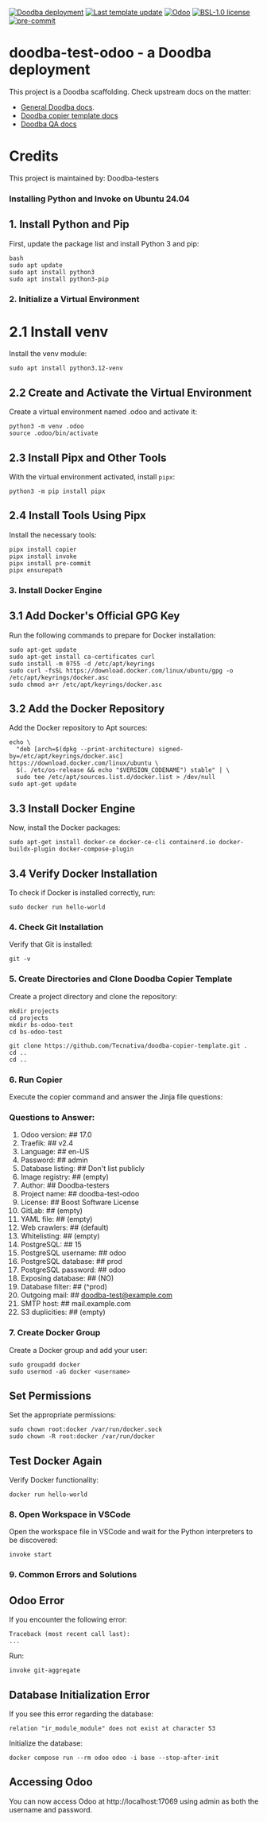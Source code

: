 [![Doodba deployment](https://img.shields.io/badge/deployment-doodba-informational)](https://github.com/Tecnativa/doodba)
[![Last template update](https://img.shields.io/badge/last%20template%20update-v8.1.0-informational)](https://github.com/Tecnativa/doodba-copier-template/tree/v8.1.0)
[![Odoo](https://img.shields.io/badge/odoo-v17.0-a3478a)](https://github.com/odoo/odoo/tree/17.0)
[![BSL-1.0 license](https://img.shields.io/badge/license-BSL--1.0-success})](LICENSE)
[![pre-commit](https://img.shields.io/badge/pre--commit-enabled-brightgreen?logo=pre-commit&logoColor=white)](https://pre-commit.com/)

# doodba-test-odoo - a Doodba deployment

This project is a Doodba scaffolding. Check upstream docs on the matter:

- [General Doodba docs](https://github.com/Tecnativa/doodba).
- [Doodba copier template docs](https://github.com/Tecnativa/doodba-copier-template)
- [Doodba QA docs](https://github.com/Tecnativa/doodba-qa)

# Credits

This project is maintained by: Doodba-testers



### Installing Python and Invoke on Ubuntu 24.04

## 1. Install Python and Pip
First, update the package list and install Python 3 and pip:

```
bash
sudo apt update
sudo apt install python3
sudo apt install python3-pip
```


### 2. Initialize a Virtual Environment
# 2.1 Install venv
Install the venv module:
```
sudo apt install python3.12-venv
```

## 2.2 Create and Activate the Virtual Environment
Create a virtual environment named .odoo and activate it:
```
python3 -m venv .odoo
source .odoo/bin/activate
```

## 2.3 Install Pipx and Other Tools
With the virtual environment activated, install ``` pipx ```:
```
python3 -m pip install pipx
```

## 2.4 Install Tools Using Pipx
Install the necessary tools:
```
pipx install copier
pipx install invoke
pipx install pre-commit
pipx ensurepath
```

### 3. Install Docker Engine
## 3.1 Add Docker's Official GPG Key
Run the following commands to prepare for Docker installation:
```
sudo apt-get update
sudo apt-get install ca-certificates curl
sudo install -m 0755 -d /etc/apt/keyrings
sudo curl -fsSL https://download.docker.com/linux/ubuntu/gpg -o /etc/apt/keyrings/docker.asc
sudo chmod a+r /etc/apt/keyrings/docker.asc
```

## 3.2 Add the Docker Repository
Add the Docker repository to Apt sources:
```
echo \
  "deb [arch=$(dpkg --print-architecture) signed-by=/etc/apt/keyrings/docker.asc] https://download.docker.com/linux/ubuntu \
  $(. /etc/os-release && echo "$VERSION_CODENAME") stable" | \
  sudo tee /etc/apt/sources.list.d/docker.list > /dev/null
sudo apt-get update
```

## 3.3 Install Docker Engine
Now, install the Docker packages:
```
sudo apt-get install docker-ce docker-ce-cli containerd.io docker-buildx-plugin docker-compose-plugin
```

## 3.4 Verify Docker Installation
To check if Docker is installed correctly, run:
```
sudo docker run hello-world
```

### 4. Check Git Installation
Verify that Git is installed:
```
git -v
```

### 5. Create Directories and Clone Doodba Copier Template
Create a project directory and clone the repository:
```
mkdir projects
cd projects
mkdir bs-odoo-test
cd bs-odoo-test

git clone https://github.com/Tecnativa/doodba-copier-template.git .
cd ..
cd ..
```

### 6. Run Copier
Execute the copier command and answer the Jinja file questions:

### Questions to Answer:
1. Odoo version: ## 17.0
2. Traefik: ## v2.4
3. Language: ## en-US
4. Password: ## admin
5. Database listing: ## Don't list publicly
6. Image registry: ## (empty)
7. Author: ## Doodba-testers
8. Project name: ## doodba-test-odoo
9. License: ## Boost Software License
10. GitLab: ## (empty)
11. YAML file: ## (empty)
12. Web crawlers: ## (default)
13. Whitelisting: ## (empty)
14. PostgreSQL: ## 15
15. PostgreSQL username: ## odoo
16. PostgreSQL database: ## prod
17. PostgreSQL password: ## odoo
18. Exposing database: ## (NO)
19. Database filter: ## (^prod)
20. Outgoing mail: ## doodba-test@example.com
21. SMTP host: ## mail.example.com
22. S3 duplicities: ## (empty)

### 7. Create Docker Group
Create a Docker group and add your user:
```
sudo groupadd docker
sudo usermod -aG docker <username>
```

## Set Permissions
Set the appropriate permissions:
```
sudo chown root:docker /var/run/docker.sock
sudo chown -R root:docker /var/run/docker
```

## Test Docker Again
Verify Docker functionality:
```
docker run hello-world
```

### 8. Open Workspace in VSCode
Open the workspace file in VSCode and wait for the Python interpreters to be discovered:
```
invoke start
```

### 9. Common Errors and Solutions
## Odoo Error
If you encounter the following error:
```
Traceback (most recent call last):
...
```
Run:
```
invoke git-aggregate
```

## Database Initialization Error
If you see this error regarding the database:
```
relation "ir_module_module" does not exist at character 53
```

Initialize the database:
```
docker compose run --rm odoo odoo -i base --stop-after-init
```

## Accessing Odoo
You can now access Odoo at http://localhost:17069 using admin as both the username and password.
